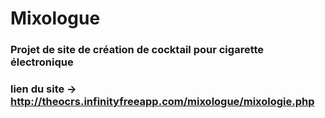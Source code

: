 # Mixologue
### Projet de site de création de cocktail pour cigarette électronique 
### lien du site -> http://theocrs.infinityfreeapp.com/mixologue/mixologie.php
